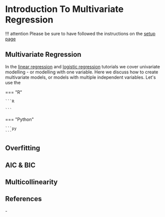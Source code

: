 # Introduction To Multivariate Regression

!!! attention
    Please be sure to have followed the instructions on the [setup page](../setup.md)
    
## Multivariate Regression

In the [linear regression](linear-model.md) and [logistic regression](logistic-regression.md) tutorials we cover univariate modelling - 
or modelling with one variable. Here we discuss how to create multivariate models, or models with multiple independent variables. Let's use the 

=== "R"
    
    ```R
    
    ```

=== "Python"

    ```py
    ```

## Overfitting

## AIC & BIC

## Multicollinearity

## References

-[]()

